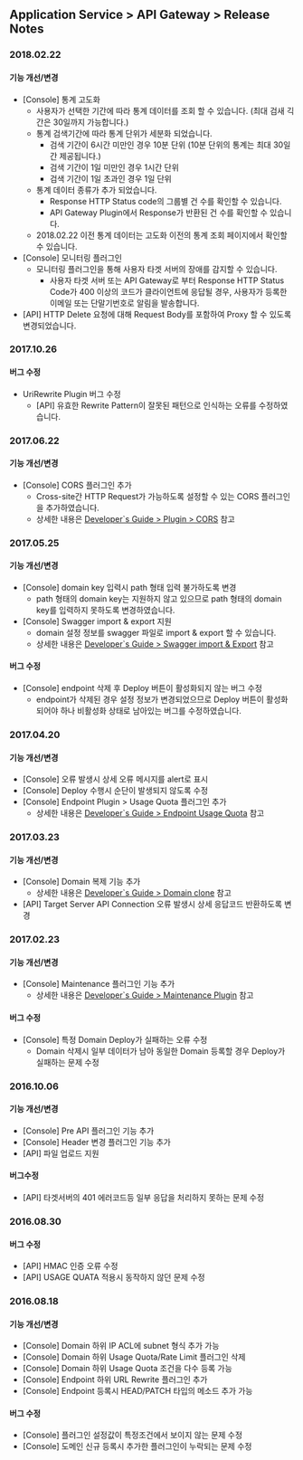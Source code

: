 ## Application Service > API Gateway > Release Notes

### 2018.02.22

#### 기능 개선/변경
- [Console] 통계 고도화 
  - 사용자가 선택한 기간에 따라 통계 데이터를 조회 할 수 있습니다. (최대 검새 긱간은 30일까지 가능합니다.)
  - 통계 검색기간에 따라 통계 단위가 세분화 되었습니다.  
    - 검색 기간이 6시간 미만인 경우 10분 단위 (10분 단위의 통계는 최대 30일간 제공됩니다.)
    - 검색 기간이 1일 미만인 경우 1시간 단위
    - 검색 기간이 1일 초과인 경우 1일 단위
  - 통계 데이터 종류가 추가 되었습니다. 
    - Response HTTP Status code의 그룹별 건 수를 확인할 수 있습니다.
    - API Gateway Plugin에서 Response가 반환된 건 수를 확인할 수 있습니다.
  - 2018.02.22 이전 통계 데이터는 고도화 이전의 통계 조회 페이지에서 확인할 수 있습니다. 
- [Console] 모니터링 플러그인 
  - 모니터링 플러그인을 통해 사용자 타겟 서버의 장애를 감지할 수 있습니다. 
    - 사용자 타겟 서버 또는 API Gateway로 부터 Response HTTP Status Code가 400 이상의 코드가 클라이언트에 응답될 경우, 사용자가 등록한 이메일 또는 단말기번호로 알림을 발송합니다. 
- [API] HTTP Delete 요청에 대해 Request Body를 포함하여 Proxy 할 수 있도록 변경되었습니다. 


### 2017.10.26

#### 버그 수정
- UriRewrite Plugin 버그 수정 
  - [API] 유효한 Rewrite Pattern이 잘못된 패턴으로 인식하는 오류를 수정하였습니다. 

### 2017.06.22

#### 기능 개선/변경
- [Console] CORS 플러그인 추가
  - Cross-site간 HTTP Request가 가능하도록 설정할 수 있는 CORS 플러그인을 추가하였습니다.
  - 상세한 내용은 <a href="/ko/Application%20Service/API%20Gateway/ko/console-guide/#corscross-origin-resource-sharing" target="_blank">Developer`s Guide > Plugin > CORS</a> 참고

### 2017.05.25

#### 기능 개선/변경
- [Console] domain key 입력시 path 형태 입력 불가하도록 변경
  - path 형태의 domain key는 지원하지 않고 있으므로 path 형태의 domain key를 입력하지 못하도록 변경하였습니다.  
- [Console] Swagger import & export 지원
  - domain 설정 정보를 swagger 파일로 import & export 할 수 있습니다.  
  - 상세한 내용은 <a href="/ko/Application%20Service/API%20Gateway/ko/console-guide/#swagger-import-export" target="_blank">Developer`s Guide > Swagger import & Export</a> 참고

#### 버그 수정
- [Console] endpoint 삭제 후 Deploy 버튼이 활성화되지 않는 버그 수정
  - endpoint가 삭제된 경우 설정 정보가 변경되었으므로 Deploy 버튼이 활성화되어야 하나 비활성화 상태로 남아있는 버그를 수정하였습니다.

### 2017.04.20

#### 기능 개선/변경
- [Console] 오류 발생시 상세 오류 메시지를 alert로 표시
- [Console] Deploy 수행시 순단이 발생되지 않도록 수정
- [Console] Endpoint Plugin > Usage Quota 플러그인 추가
  - 상세한 내용은 <a href="/ko/Application%20Service/API%20Gateway/ko/console-guide/#usage-quota" target="_blank">Developer`s Guide > Endpoint Usage Quota</a> 참고

### 2017.03.23

#### 기능 개선/변경
- [Console] Domain 복제 기능 추가
  - 상세한 내용은 <a href="/ko/Application%20Service/API%20Gateway/ko/console-guide/#_5" target="_blank">Developer`s Guide > Domain clone</a> 참고
- [API] Target Server API Connection 오류 발생시 상세 응답코드 반환하도록 변경

### 2017.02.23

#### 기능 개선/변경
- [Console] Maintenance 플러그인 기능 추가
  - 상세한 내용은 <a href="/ko/Application%20Service/API%20Gateway/ko/console-guide/#maintenance" target="_blank">Developer`s Guide > Maintenance Plugin</a> 참고

#### 버그 수정
- [Console] 특정 Domain Deploy가 실패하는 오류 수정  
  - Domain 삭제시 일부 데이터가 남아 동일한 Domain 등록할 경우 Deploy가 실패하는 문제 수정

### 2016.10.06

#### 기능 개선/변경
- [Console] Pre API 플러그인 기능 추가
- [Console] Header 변경 플러그인 기능 추가
- [API] 파일 업로드 지원

#### 버그수정
- [API] 타겟서버의 401 에러코드등 일부 응답을 처리하지 못하는 문제 수정

### 2016.08.30

#### 버그 수정
- [API] HMAC 인증 오류 수정
- [API] USAGE QUATA 적용시 동작하지 않던 문제 수정

### 2016.08.18

#### 기능 개선/변경
- [Console] Domain 하위  IP ACL에 subnet 형식 추가 가능
- [Console] Domain 하위 Usage Quota/Rate Limit 플러그인 삭제
- [Console] Domain 하위 Usage Quota 조건을 다수 등록 가능
- [Console] Endpoint 하위 URL Rewrite 플러그인 추가
- [Console] Endpoint 등록시  HEAD/PATCH 타입의 메소드 추가 가능

#### 버그 수정
- [Console] 플러그인 설정값이 특정조건에서 보이지 않는 문제 수정
- [Console] 도메인 신규 등록시 추가한 플러그인이 누락되는 문제 수정